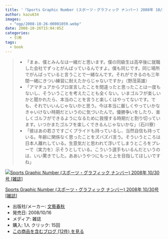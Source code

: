 ```yaml
---
title: '『Sports Graphic Number (スポーツ・グラフィック ナンバー) 2008年 10/30号 [雑誌]』で気になった部分'
author: kazu634
images:
  - "ogp/2008-10-26-00001059.webp"
date: 2008-10-26T15:04:05Z
categories:
  - 引用
tags:
  - book
---
```

<div class="section">
<blockquote>
<ul>
<li>
        「まぁ、僕とみんなは一緒だと思います。僕の同級生は高卒後に就職した会社でずっとがんばっているんですよ。僕も同じです。同じ場所でがんばっていると言うことで一緒なんです。それができるのも三年間一緒にきつい練習に耐えたからじゃないですか」（野茂英雄）
</li>
<li>
        「アマチュアからプロ宣言したことを間違ったと思ったことは一度もないし、そういうことを考えたことも全くない。いまゴルフが楽しいかと聞かれたら、本当のことを言うと楽しくはやってないです。でも、それでいいんじゃないかと思う。今は本当に厳しくやっていかなきゃいけない時期だというのに気づいたんで。優勝争いをしたり、楽しくゴルフができるようになるために我慢する時期だと割り切っています。いつかまたゴルフを楽しくできるんじゃないかな」（石川寮）
</li>
<li>
        「彼はあの若さですごくプライドも持っているし、当然自信も持っている。年齢に関係なく思ったことをズバズバ言う。そういうところは日本人離れしている。生意気だと思われて浮いてしまうところをプレーで（実力を）示そうとしている。こういう選手もいるんだというのは、いい驚きでした。ああいうやつにもっと上を目指してほしいですね」
</li>
</ul>
</blockquote>

<div class="hatena-asin-detail">
<a href="http://www.amazon.co.jp/dp/B001HKAHEG/?tag=hatena_st1-22&ascsubtag=d-7ibv" onclick="__gaTracker('send', 'event', 'outbound-article', 'http://www.amazon.co.jp/dp/B001HKAHEG/?tag=hatena_st1-22&ascsubtag=d-7ibv', '');"><img src="https://images-na.ssl-images-amazon.com/images/I/51ZfRKIOXZL._SL160_.jpg" class="hatena-asin-detail-image" alt="Sports Graphic Number (スポーツ・グラフィック ナンバー) 2008年 10/30号 [雑誌]" title="Sports Graphic Number (スポーツ・グラフィック ナンバー) 2008年 10/30号 [雑誌]" /></a></p>

<div class="hatena-asin-detail-info">
<p class="hatena-asin-detail-title">
<a href="http://www.amazon.co.jp/dp/B001HKAHEG/?tag=hatena_st1-22&ascsubtag=d-7ibv" onclick="__gaTracker('send', 'event', 'outbound-article', 'http://www.amazon.co.jp/dp/B001HKAHEG/?tag=hatena_st1-22&ascsubtag=d-7ibv', 'Sports Graphic Number (スポーツ・グラフィック ナンバー) 2008年 10/30号 [雑誌]');">Sports Graphic Number (スポーツ・グラフィック ナンバー) 2008年 10/30号 [雑誌]</a>
</p>

<ul>
<li>
<span class="hatena-asin-detail-label">出版社/メーカー:</span> <a href="http://d.hatena.ne.jp/keyword/%CA%B8%E9%BA%BD%D5%BD%A9" onclick="__gaTracker('send', 'event', 'outbound-article', 'http://d.hatena.ne.jp/keyword/%CA%B8%E9%BA%BD%D5%BD%A9', '文藝春秋');" class="keyword">文藝春秋</a>
</li>
<li>
<span class="hatena-asin-detail-label">発売日:</span> 2008/10/16
</li>
<li>
<span class="hatena-asin-detail-label">メディア:</span> 雑誌
</li>
<li>
<span class="hatena-asin-detail-label">購入</span>: 1人 <span class="hatena-asin-detail-label">クリック</span>: 15回
</li>
<li>
<a href="http://d.hatena.ne.jp/asin/B001HKAHEG" onclick="__gaTracker('send', 'event', 'outbound-article', 'http://d.hatena.ne.jp/asin/B001HKAHEG', 'この商品を含むブログ (12件) を見る');" target="_blank">この商品を含むブログ (12件) を見る</a>
</li>
</ul>
</div>

<div class="hatena-asin-detail-foot">
</div>
</div>
</div>
